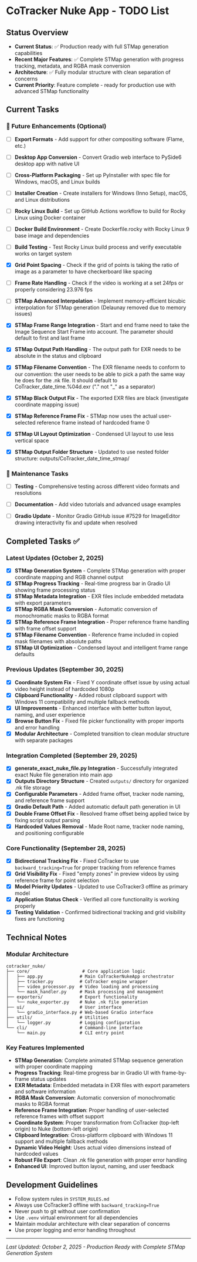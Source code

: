 # CoTracker Nuke App - TODO List

## Status Overview
- **Current Status**: ✅ Production ready with full STMap generation capabilities
- **Recent Major Features**: ✅ Complete STMap generation with progress tracking, metadata, and RGBA mask conversion
- **Architecture**: ✅ Fully modular structure with clean separation of concerns
- **Current Priority**: Feature complete - ready for production use with advanced STMap functionality

## Current Tasks

### 🚀 Future Enhancements (Optional)
- [ ] **Export Formats** - Add support for other compositing software (Flame, etc.)
- [ ] **Desktop App Conversion** - Convert Gradio web interface to PySide6 desktop app with native UI
- [ ] **Cross-Platform Packaging** - Set up PyInstaller with spec file for Windows, macOS, and Linux builds
- [ ] **Installer Creation** - Create installers for Windows (Inno Setup), macOS, and Linux distributions
- [ ] **Rocky Linux Build** - Set up GitHub Actions workflow to build for Rocky Linux using Docker container
- [ ] **Docker Build Environment** - Create Dockerfile.rocky with Rocky Linux 9 base image and dependencies
- [ ] **Build Testing** - Test Rocky Linux build process and verify executable works on target system
- [x] **Grid Point Spacing** - Check if the grid of points is taking the ratio of image as a parameter to have checkerboard like spacing
- [ ] **Frame Rate Handling** - Check if the video is working at a set 24fps or properly considering 23.976 fps
- [ ] **STMap Advanced Interpolation** - Implement memory-efficient bicubic interpolation for STMap generation (Delaunay removed due to memory issues)
- [x] **STMap Frame Range Integration** - Start and end frame need to take the Image Sequence Start Frame into account. The parameter should default to first and last frame
- [x] **STMap Output Path Handling** - The output path for EXR needs to be absolute in the status and clipboard
- [x] **STMap Filename Convention** - The EXR filename needs to conform to our convention: the user needs to be able to pick a path the same way he does for the .nk file. It should default to CoTracker_date_time.%04d.exr ("." not "_" as a separator)
- [x] **STMap Black Output Fix** - The exported EXR files are black (investigate coordinate mapping issue)
- [x] **STMap Reference Frame Fix** - STMap now uses the actual user-selected reference frame instead of hardcoded frame 0
- [x] **STMap UI Layout Optimization** - Condensed UI layout to use less vertical space
- [x] **STMap Output Folder Structure** - Updated to use nested folder structure: outputs/CoTracker_date_time_stmap/


### 🔧 Maintenance Tasks
- [ ] **Testing** - Comprehensive testing across different video formats and resolutions
- [ ] **Documentation** - Add video tutorials and advanced usage examples
- [ ] **Gradio Update** - Monitor Gradio GitHub issue #7529 for ImageEditor drawing interactivity fix and update when resolved


## Completed Tasks ✅

### Latest Updates (October 2, 2025)
- [x] **STMap Generation System** - Complete STMap generation with proper coordinate mapping and RGB channel output
- [x] **STMap Progress Tracking** - Real-time progress bar in Gradio UI showing frame processing status
- [x] **STMap Metadata Integration** - EXR files include embedded metadata with export parameters
- [x] **STMap RGBA Mask Conversion** - Automatic conversion of monochromatic masks to RGBA format
- [x] **STMap Reference Frame Integration** - Proper reference frame handling with frame offset support
- [x] **STMap Filename Convention** - Reference frame included in copied mask filenames with absolute paths
- [x] **STMap UI Optimization** - Condensed layout and intelligent frame range defaults

### Previous Updates (September 30, 2025)
- [x] **Coordinate System Fix** - Fixed Y coordinate offset issue by using actual video height instead of hardcoded 1080p
- [x] **Clipboard Functionality** - Added robust clipboard support with Windows 11 compatibility and multiple fallback methods
- [x] **UI Improvements** - Enhanced interface with better button layout, naming, and user experience
- [x] **Browse Button Fix** - Fixed file picker functionality with proper imports and error handling
- [x] **Modular Architecture** - Completed transition to clean modular structure with separate packages

### Integration Completed (September 29, 2025)
- [x] **generate_exact_nuke_file.py Integration** - Successfully integrated exact Nuke file generation into main app
- [x] **Outputs Directory Structure** - Created `outputs/` directory for organized .nk file storage
- [x] **Configurable Parameters** - Added frame offset, tracker node naming, and reference frame support
- [x] **Gradio Default Path** - Added automatic default path generation in UI
- [x] **Double Frame Offset Fix** - Resolved frame offset being applied twice by fixing script output parsing
- [x] **Hardcoded Values Removal** - Made Root name, tracker node naming, and positioning configurable

### Core Functionality (September 28, 2025)
- [x] **Bidirectional Tracking Fix** - Fixed CoTracker to use `backward_tracking=True` for proper tracking from reference frames
- [x] **Grid Visibility Fix** - Fixed "empty zones" in preview videos by using reference frame for point selection  
- [x] **Model Priority Updates** - Updated to use CoTracker3 offline as primary model
- [x] **Application Status Check** - Verified all core functionality is working properly
- [x] **Testing Validation** - Confirmed bidirectional tracking and grid visibility fixes are functioning

## Technical Notes

### Modular Architecture
```
cotracker_nuke/
├── core/                    # Core application logic
│   ├── app.py              # Main CoTrackerNukeApp orchestrator
│   ├── tracker.py          # CoTracker engine wrapper
│   ├── video_processor.py  # Video loading and processing
│   └── mask_handler.py     # Mask processing and management
├── exporters/              # Export functionality
│   └── nuke_exporter.py    # Nuke .nk file generation
├── ui/                     # User interface
│   └── gradio_interface.py # Web-based Gradio interface
├── utils/                  # Utilities
│   └── logger.py           # Logging configuration
└── cli/                    # Command-line interface
    └── main.py             # CLI entry point
```

### Key Features Implemented
- **STMap Generation**: Complete animated STMap sequence generation with proper coordinate mapping
- **Progress Tracking**: Real-time progress bar in Gradio UI with frame-by-frame status updates
- **EXR Metadata**: Embedded metadata in EXR files with export parameters and software information
- **RGBA Mask Conversion**: Automatic conversion of monochromatic masks to RGBA format
- **Reference Frame Integration**: Proper handling of user-selected reference frames with offset support
- **Coordinate System**: Proper transformation from CoTracker (top-left origin) to Nuke (bottom-left origin)
- **Clipboard Integration**: Cross-platform clipboard with Windows 11 support and multiple fallback methods
- **Dynamic Video Height**: Uses actual video dimensions instead of hardcoded values
- **Robust File Export**: Clean .nk file generation with proper error handling
- **Enhanced UI**: Improved button layout, naming, and user feedback

## Development Guidelines
- Follow system rules in `SYSTEM_RULES.md`
- Always use CoTracker3 offline with `backward_tracking=True`
- Never push to git without user confirmation
- Use `.venv` virtual environment for all dependencies
- Maintain modular architecture with clear separation of concerns
- Use proper logging and error handling throughout

---
*Last Updated: October 2, 2025 - Production Ready with Complete STMap Generation System*
